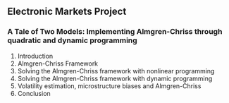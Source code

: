 ## Electronic Markets Project

### A Tale of Two Models: Implementing Almgren-Chriss through quadratic and dynamic programming

1.	Introduction
2.	Almgren-Chriss Framework
3.	Solving the Almgren-Chriss framework with nonlinear programming
4.	Solving the Almgren-Chriss framework with dynamic programming
5.	Volatility estimation, microstructure biases and Almgren-Chriss
6.	Conclusion
